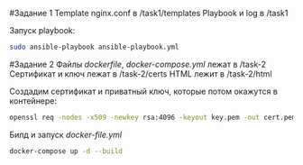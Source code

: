 #Задание 1 
Template nginx.conf в /task1/templates
Playbook и log в /task1

Запуск playbook:
```bash
sudo ansible-playbook ansible-playbook.yml 
```

#Задание 2
Файлы *dockerfile*, *docker-compose.yml* лежат в /task-2
Сертификат и ключ лежат в /task-2/certs
HTML лежит в /task-2/html

Создадим сертификат и приватный ключ, которые потом окажутся в контейнере:

```bash
openssl req -nodes -x509 -newkey rsa:4096 -keyout key.pem -out cert.pem -days 365
```
Билд и запуск *docker-file.yml*

```bash
docker-compose up -d --build
```